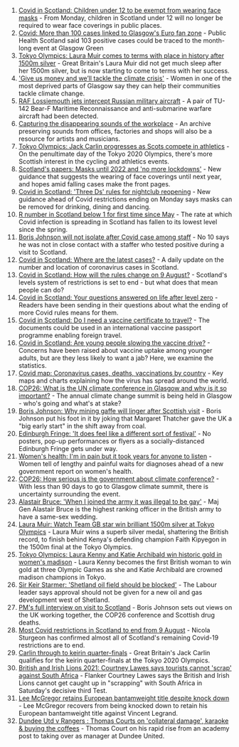 1. [Covid in Scotland: Children under 12 to be exempt from wearing face masks](https://www.bbc.co.uk/news/uk-scotland-58118237) - From Monday, children in Scotland under 12 will no longer be required to wear face coverings in public places.
2. [Covid: More than 100 cases linked to Glasgow's Euro fan zone](https://www.bbc.co.uk/news/uk-scotland-glasgow-west-58118134) - Public Health Scotland said 103 positive cases could be traced to the month-long event at Glasgow Green
3. [Tokyo Olympics: Laura Muir comes to terms with place in history after 1500m silver](https://www.bbc.co.uk/sport/olympics/58128808) - Great Britain's Laura Muir did not get much sleep after her 1500m silver, but is now starting to come to terms with her success.
4. ['Give us money and we’ll tackle the climate crisis'](https://www.bbc.co.uk/news/uk-scotland-58102100) - Women in one of the most deprived parts of Glasgow say they can help their communities tackle climate change.
5. [RAF Lossiemouth jets intercept Russian military aircraft](https://www.bbc.co.uk/news/uk-scotland-north-east-orkney-shetland-58116631) - A pair of TU-142 Bear-F Maritime Reconnaissance and anti-submarine warfare aircraft had been detected.
6. [Capturing the disappearing sounds of the workplace](https://www.bbc.co.uk/news/uk-scotland-tayside-central-58056235) - An archive preserving sounds from offices, factories and shops will also be a resource for artists and musicians.
7. [Tokyo Olympics: Jack Carlin progresses as Scots compete in athletics](https://www.bbc.co.uk/sport/olympics/58127470) - On the penultimate day of the Tokyo 2020 Olympics, there's more Scottish interest in the cycling and athletics events.
8. [Scotland's papers: Masks until 2022 and 'no more lockdowns'](https://www.bbc.co.uk/news/uk-scotland-58124331) - New guidance that suggests the wearing of face coverings until next year, and hopes amid falling cases make the front pages.
9. [Covid in Scotland: 'Three Ds' rules for nightclub reopening](https://www.bbc.co.uk/news/uk-scotland-58114122) - New guidance ahead of Covid restrictions ending on Monday says masks can be removed for drinking, dining and dancing.
10. [R number in Scotland below 1 for first time since May](https://www.bbc.co.uk/news/uk-scotland-58120728) - The rate at which Covid infection is spreading in Scotland has fallen to its lowest level since the spring.
11. [Boris Johnson will not isolate after Covid case among staff](https://www.bbc.co.uk/news/uk-politics-58123017) - No 10 says he was not in close contact with a staffer who tested positive during a visit to Scotland.
12. [Covid in Scotland: Where are the latest cases?](https://www.bbc.co.uk/news/uk-scotland-53511877) - A daily update on the number and location of coronavirus cases in Scotland.
13. [Covid in Scotland: How will the rules change on 9 August?](https://www.bbc.co.uk/news/uk-scotland-53166816) - Scotland's levels system of restrictions is set to end - but what does that mean people can do?
14. [Covid in Scotland: Your questions answered on life after level zero](https://www.bbc.co.uk/news/uk-scotland-58071989) - Readers have been sending in their questions about what the ending of more Covid rules means for them.
15. [Covid in Scotland: Do I need a vaccine certificate to travel?](https://www.bbc.co.uk/news/uk-scotland-57519070) - The documents could be used in an international vaccine passport programme enabling foreign travel.
16. [Covid in Scotland: Are young people slowing the vaccine drive?](https://www.bbc.co.uk/news/uk-scotland-57915106) - Concerns have been raised about vaccine uptake among younger adults, but are they less likely to want a jab? Here, we examine the statistics.
17. [Covid map: Coronavirus cases, deaths, vaccinations by country](https://www.bbc.co.uk/news/world-51235105) - Key maps and charts explaining how the virus has spread around the world.
18. [COP26: What is the UN climate conference in Glasgow and why is it so important?](https://www.bbc.co.uk/news/science-environment-56901261) - The annual climate change summit is being held in Glasgow - who's going and what's at stake?
19. [Boris Johnson: Why mining gaffe will linger after Scottish visit](https://www.bbc.co.uk/news/uk-scotland-58117514) - Boris Johnson put his foot in it by joking that Margaret Thatcher gave the UK a "big early start" in the shift away from coal.
20. [Edinburgh Fringe: 'It does feel like a different sort of festival'](https://www.bbc.co.uk/news/uk-scotland-edinburgh-east-fife-58114299) - No posters, pop-up performances or flyers as a socially-distanced Edinburgh Fringe gets under way.
21. [Women's health: I'm in pain but it took years for anyone to listen](https://www.bbc.co.uk/news/uk-scotland-58101414) - Women tell of lengthy and painful waits for diagnoses ahead of a new government report on women's health.
22. [COP26: How serious is the government about climate conference?](https://www.bbc.co.uk/news/uk-politics-58107010) - With less than 90 days to go to Glasgow climate summit, there is uncertainty surrounding the event.
23. [Alastair Bruce: 'When I joined the army it was illegal to be gay'](https://www.bbc.co.uk/news/uk-scotland-edinburgh-east-fife-58081185) - Maj Gen Alastair Bruce is the highest ranking officer in the British army to have a same-sex wedding.
24. [Laura Muir: Watch Team GB star win brilliant 1500m silver at Tokyo Olympics](https://www.bbc.co.uk/sport/av/olympics/58119293) - Laura Muir wins a superb silver medal, shattering the British record, to finish behind Kenya's defending champion Faith Kipyegon in the 1500m final at the Tokyo Olympics.
25. [Tokyo Olympics: Laura Kenny and Katie Archibald win historic gold in women's madison](https://www.bbc.co.uk/sport/av/olympics/58113831) - Laura Kenny becomes the first British woman to win gold at three Olympic Games as she and Katie Archibald are crowned madison champions in Tokyo.
26. [Sir Keir Starmer: 'Shetland oil field should be blocked'](https://www.bbc.co.uk/news/uk-scotland-58103993) - The Labour leader says approval should not be given for a new oil and gas development west of Shetland.
27. [PM's full interview on visit to Scotland](https://www.bbc.co.uk/news/uk-scotland-58094228) - Boris Johnson sets out views on the UK working together, the COP26 conference and Scottish drug deaths.
28. [Most Covid restrictions in Scotland to end from 9 August](https://www.bbc.co.uk/news/uk-scotland-58077159) - Nicola Sturgeon has confirmed almost all of Scotland's remaining Covid-19 restrictions are to end.
29. [Carlin through to keirin quarter-finals](https://www.bbc.co.uk/sport/av/olympics/58127506) - Great Britain's Jack Carlin qualifies for the keirin quarter-finals at the Tokyo 2020 Olympics.
30. [British and Irish Lions 2021: Courtney Lawes says tourists cannot 'scrap' against South Africa](https://www.bbc.co.uk/sport/rugby-union/58113948) - Flanker Courtney Lawes says the British and Irish Lions cannot get caught up in "scrapping" with South Africa in Saturday's decisive third Test.
31. [Lee McGregor retains European bantamweight title despite knock down](https://www.bbc.co.uk/sport/boxing/58128061) - Lee McGregor recovers from being knocked down to retain his European bantamweight title against Vincent Legrand.
32. [Dundee Utd v Rangers : Thomas Courts on 'collateral damage', karaoke & buying the coffees](https://www.bbc.co.uk/sport/football/58103699) - Thomas Court on his rapid rise from an academy post to taking over as manager at Dundee United.
